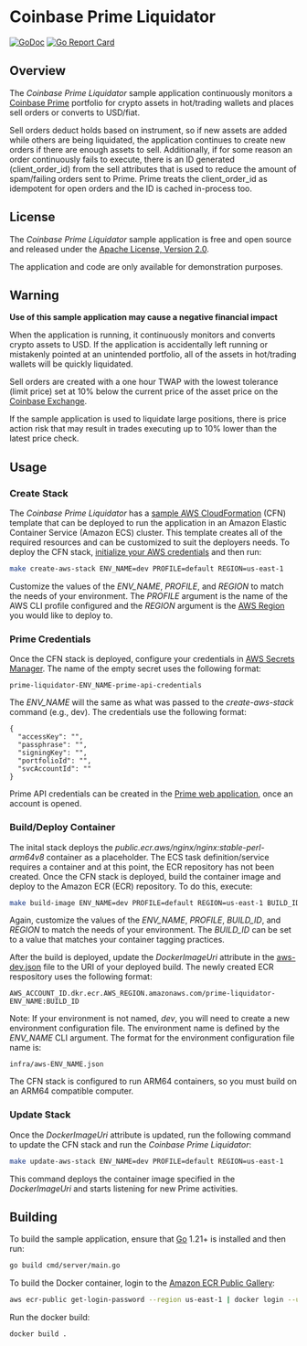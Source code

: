 # Coinbase Prime Liquidator


[![GoDoc](https://godoc.org/github.com/coinbase-samples/prime-liquidator-go?status.svg)](https://godoc.org/github.com/coinbase-samples/prime-liquidator-go)
[![Go Report Card](https://goreportcard.com/badge/coinbase-samples/prime-liquidator-go)](https://goreportcard.com/report/coinbase-samples/prime-liquidator-go)

## Overview

The *Coinbase Prime Liquidator* sample application continuously monitors a [Coinbase Prime](https://prime.coinbase.com/) portfolio
for crypto assets in hot/trading wallets and places sell orders or converts to USD/fiat.

Sell orders deduct holds based on instrument, so if new assets are added while others are being liquidated, the
application continues to create new orders if there are enough assets to sell. Additionally, if for some reason an order
continuously fails to execute, there is an ID generated (client_order_id) from the sell attributes that is used to
reduce the amount of spam/failing orders sent to Prime. Prime treats the client_order_id as idempotent for open orders and
the ID is cached in-process too.

## License

The *Coinbase Prime Liquidator* sample application is free and open source and released under the [Apache License, Version 2.0](LICENSE).

The application and code are only available for demonstration purposes.

## Warning

**Use of this sample application may cause a negative financial impact**

When the application is running, it continuously monitors and converts crypto assets to USD.
If the application is accidentally left running or mistakenly pointed at an unintended portfolio,
all of the assets in hot/trading wallets will be quickly liquidated.

Sell orders are created with a one hour TWAP with the lowest tolerance (limit price) set at 10% below the
current price of the asset price on the [Coinbase Exchange](https://exchange.coinbase.com/).

If the sample application is used to liquidate large positions, there is price action risk that may
result in trades executing up to 10% lower than the latest price check.

## Usage

### Create Stack

The *Coinbase Prime Liquidator* has a [sample AWS CloudFormation](infra/aws.cfn.yml) (CFN) template that can be deployed to run the application in an Amazon Elastic Container Service (Amazon ECS) cluster. This template creates all of the required resources and can be customized to suit the deployers needs. To deploy the CFN stack, [initialize your AWS credentials](https://docs.aws.amazon.com/cli/latest/userguide/cli-configure-files.html) and then run:

 ```bash
make create-aws-stack ENV_NAME=dev PROFILE=default REGION=us-east-1
```

Customize the values of the *ENV_NAME*, *PROFILE*, and *REGION* to match the needs of your environment. The *PROFILE* argument is the name of the AWS CLI profile configured and the *REGION* argument is the [AWS Region](https://aws.amazon.com/about-aws/global-infrastructure/regions_az/) you would like to deploy to.

### Prime Credentials

Once the CFN stack is deployed, configure your credentials in [AWS Secrets Manager](https://docs.aws.amazon.com/secretsmanager/latest/userguide/intro.html). The name of the empty secret uses the following format:

```
prime-liquidator-ENV_NAME-prime-api-credentials
```

The *ENV_NAME* will the same as what was passed to the *create-aws-stack* command (e.g., dev). The credentials use the following format:

```
{
  "accessKey": "",
  "passphrase": "",
  "signingKey": "",
  "portfolioId": "",
  "svcAccountId": ""
}
```

Prime API credentials can be created in the [Prime web application](https://prime.coinbase.com), once an account is opened.

### Build/Deploy Container

The inital stack deploys the *public.ecr.aws/nginx/nginx:stable-perl-arm64v8* container as a placeholder. The ECS task definition/service requires a container and at this point, the ECR repository has not been created. Once the CFN stack is deployed, build the container image and deploy to the Amazon ECR (ECR) repository. To do this, execute:

 ```bash
make build-image ENV_NAME=dev PROFILE=default REGION=us-east-1 BUILD_ID=1
```

Again, customize the values of the *ENV_NAME*, *PROFILE*, *BUILD_ID*, and *REGION* to match the needs of your environment. The *BUILD_ID* can be set to a value that matches your container tagging practices.

After the build is deployed, update the *DockerImageUri* attribute in the [aws-dev.json](infra/aws-dev.json) file to the URI of your deployed build. The newly created ECR respository uses the following format:

```
AWS_ACCOUNT_ID.dkr.ecr.AWS_REGION.amazonaws.com/prime-liquidator-ENV_NAME:BUILD_ID
```

Note: If your environment is not named, *dev*, you will need to create a new environment configuration file. The environment name is defined by the *ENV_NAME* CLI argument. The format for the environment configuration file name is:

```
infra/aws-ENV_NAME.json
```

The CFN stack is configured to run ARM64 containers, so you must build on an ARM64 compatible computer.

### Update Stack

Once the *DockerImageUri* attribute is updated, run the following command to update the CFN stack and run the *Coinbase Prime Liquidator*:

 ```bash
make update-aws-stack ENV_NAME=dev PROFILE=default REGION=us-east-1
```

This command deploys the container image specified in the *DockerImageUri* and starts listening for new Prime activities.

## Building

To build the sample application, ensure that [Go](https://go.dev/) 1.21+ is installed and then run:

```bash
go build cmd/server/main.go
```

To build the Docker container, login to the [Amazon ECR Public Gallery](https://gallery.ecr.aws/):

```bash
aws ecr-public get-login-password --region us-east-1 | docker login --username AWS --password-stdin public.ecr.aws
```

Run the docker build:

```bash
docker build .
```


